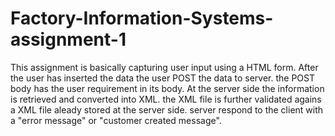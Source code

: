 # Factory-Information-Systems-assignment-1
This assignment is basically capturing user input using a HTML form. After the user has inserted the data the user POST the data to server. the POST body has the user requirement in its body. 
At the server side the information is retrieved and converted into XML. the XML file is further validated agains a XML file aleady stored at the server side.
server respond to the client with a "error message" or "customer created message".

